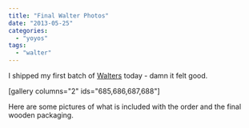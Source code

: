 ```yaml
---
title: "Final Walter Photos"
date: "2013-05-25"
categories: 
  - "yoyos"
tags: 
  - "walter"
---
```


I shipped my first batch of [Walters](http://spencerberry.com/?page_id=462 "Walter") today - damn it felt good.

\[gallery columns="2" ids="685,686,687,688"\]

Here are some pictures of what is included with the order and the final wooden packaging.
